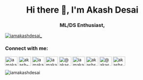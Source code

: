 <h1 align="center">Hi there 👋, I'm Akash Desai</h1>
<h3 align="center">ML/DS Enthusiast,</h3>

<p align="left"> <a href="https://twitter.com/iamakashdesai_" target="blank"><img src="https://img.shields.io/twitter/follow/iamakashdesai_?logo=twitter&style=for-the-badge" alt="iamakashdesai_" /></a> </p>

<h3 align="left">Connect with me:</h3>
<p align="left">
<a href="https://twitter.com/iamakashdesai_" target="blank"><img align="center" src="https://raw.githubusercontent.com/rahuldkjain/github-profile-readme-generator/master/src/images/icons/Social/twitter.svg" alt="iamakashdesai_" height="30" width="40" /></a>
<a href="https://linkedin.com/in/akash-desai-2001" target="blank"><img align="center" src="https://raw.githubusercontent.com/rahuldkjain/github-profile-readme-generator/master/src/images/icons/Social/linked-in-alt.svg" alt="akash-desai-2001" height="30" width="40" /></a>
<a href="https://instagram.com/iamakashdesai" target="blank"><img align="center" src="https://raw.githubusercontent.com/rahuldkjain/github-profile-readme-generator/master/src/images/icons/Social/instagram.svg" alt="iamakashdesai" height="30" width="40" /></a>
<a href="https://www.codechef.com/users/iamakashdesai" target="blank"><img align="center" src="https://cdn.jsdelivr.net/npm/simple-icons@3.1.0/icons/codechef.svg" alt="iamakashdesai" height="30" width="40" /></a>
<a href="https://www.hackerrank.com/@akashshrinivasd1" target="blank"><img align="center" src="https://raw.githubusercontent.com/rahuldkjain/github-profile-readme-generator/master/src/images/icons/Social/hackerrank.svg" alt="@akashshrinivasd1" height="30" width="40" /></a>
<a href="https://codeforces.com/profile/iamakashdesai" target="blank"><img align="center" src="https://raw.githubusercontent.com/rahuldkjain/github-profile-readme-generator/master/src/images/icons/Social/codeforces.svg" alt="iamakashdesai" height="30" width="40" /></a>
<a href="https://www.leetcode.com/akashshrinivasdesai2001" target="blank"><img align="center" src="https://raw.githubusercontent.com/rahuldkjain/github-profile-readme-generator/master/src/images/icons/Social/leet-code.svg" alt="akashshrinivasdesai2001" height="30" width="40" /></a>
<a href="https://www.hackerearth.com/@akashshrinivasdesai2001" target="blank"><img align="center" src="https://raw.githubusercontent.com/rahuldkjain/github-profile-readme-generator/master/src/images/icons/Social/hackerearth.svg" alt="@akashshrinivasdesai2001" height="30" width="40" /></a>
<a href="https://auth.geeksforgeeks.org/user/akashshrinivasdesai2001" target="blank"><img align="center" src="https://raw.githubusercontent.com/rahuldkjain/github-profile-readme-generator/master/src/images/icons/Social/geeks-for-geeks.svg" alt="akashshrinivasdesai2001" height="30" width="40" /></a>
</p>

<p><img align="center" src="https://github-readme-stats.vercel.app/api/top-langs?username=iamakashdesai&show_icons=true&locale=en&layout=compact" alt="iamakashdesai" /></p>
